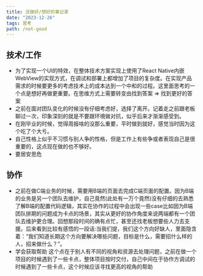 ```yaml
---
title: 没做好/想好的事记录
date: "2023-12-26"
tags: 思考
path: /not-good
---
```


## 技术/工作
* 为了实现一个UI的特效，在整体技术方案实现上使用了React Native内嵌WebView的实现方式，在调试和部署上都增加了项目的复杂度。在实现产品需求的时候要更多的考虑技术上的成本达到一个中和的过程。这里面思考的一个点是想好再做更重要。在思维方式上需要转变由找到答案 => 找到更好的答案
* 之前在面对团队变化的时候没有仔细考虑好，选择了离开。记着走之前跟老板聊过一次，印象深刻的就是不要跟环境做对抗，似乎后来才渐渐感受到。
* 在刚毕业的时候，觉得周报啥的没那么重要，平时做到就好，感觉当时因为这个吃了个大亏。
* 自己性格上似乎不习惯与别人争的性格，但是工作上有些争或者表现自己是很重要的，这点现在做的也不够好。
* 要居安思危 


## 协作
* 之前在做C端业务的时候，需要用B端的页面去完成C端页面的配置。因为B端的业务是另一个团队去维护，自己竟然(此处有一万个竟然)没有仔细的去熟悉了解B端的配置代码逻辑，其实在协作的过程中会出现一些case比如因为B端团队排期的问题成为卡点的场景，其实从更好的协作角度来说两端都有一个团队去维护更合理。回想那段时间的确有点忙，甚至还找老板想要些人力去支援。后来看到比较有感悟的一段话:当我们提，我们这个方向好缺人，里面隐含着：“我们知道长期这个方向要解决哪些问题，目标是什么，需要招什么样的人，招来做什么？”。
* 学会获取帮助 这个点在于别人有不同的视角和资源去处理问题，之前在做一个项目的时候遇到了一些卡点，整体项目按时交付，自己中间在于协作方调试的时候遇到了一些卡点，这个时候应该寻找更高的视角的帮助
